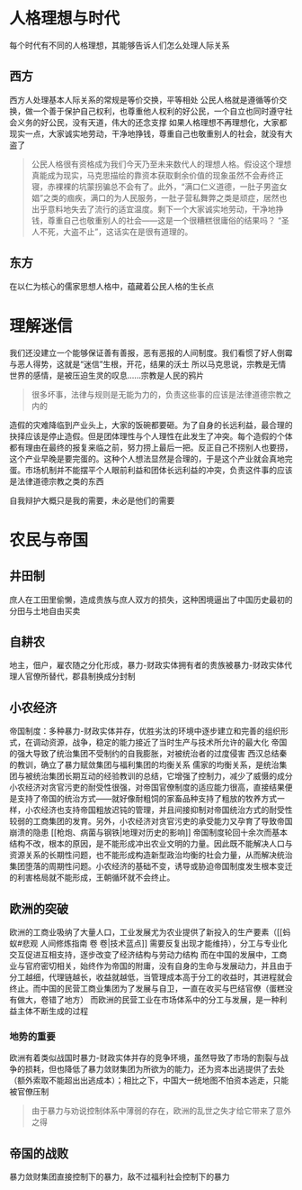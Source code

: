 # 人格理想与时代
每个时代有不同的人格理想，其能够告诉人们怎么处理人际关系
## 西方
西方人处理基本人际关系的常规是等价交换，平等相处
公民人格就是遵循等价交换，做一个善于保护自己权利，也尊重他人权利的好公民，一个自立也同时遵守社会义务的好公民，没有天道，伟大的还念支撑
如果人格理想不再理想化，大家都现实一点，大家诚实地劳动，干净地挣钱，尊重自己也敬重别人的社会，就没有大盗了
> 公民人格很有资格成为我们今天乃至未来数代人的理想人格。假设这个理想真能成为现实，马克思描绘的靠资本获取剩余价值的现象虽然不会寿终正寝，赤裸裸的坑蒙拐骗总不会有了。此外，“满口仁义道德，一肚子男盗女娼”之类的痼疾，满口的为人民服务，一肚子营私舞弊之类是顽症，居然也出乎意料地失去了流行的适宜温度。剩下一个大家诚实地劳动，干净地挣钱，尊重自己也敬重别人的社会——这是一个很糟糕很庸俗的结果吗？ “圣人不死，大盗不止”，这话实在是很有道理的。
## 东方
在以仁为核心的儒家思想人格中，蕴藏着公民人格的生长点
# 理解迷信
我们还没建立一个能够保证善有善报，恶有恶报的人间制度。我们看惯了好人倒霉与恶人得势，这就是“迷信”生根，开花，结果的沃土
所以马克思说，宗教是无情世界的感情，是被压迫生灵的叹息......宗教是人民的鸦片
> 很多坏事，法律与规则是无能为力的，负责这些事的应该是法律道德宗教之内的

造假的灾难降临到产业头上，大家的饭碗都要砸。为了自身的长远利益，最合理的抉择应该是停止造假。但是团体理性与个人理性在此发生了冲突。每个造假的个体都有理由在最终的报复来临之前，努力捞上最后一把。反正自己不捞别人也要捞，这个产业早晚是要完蛋的。这种个人想法显然是合理的，于是这个产业就会真地完蛋。市场机制并不能摆平个人眼前利益和团体长远利益的冲突，负责这件事的应该是法律道德宗教之类的东西

自我辩护大概只是我的需要，未必是他们的需要

# 农民与帝国

## 井田制
庶人在工田里偷懒，造成贵族与庶人双方的损失，这种困境逼出了中国历史最初的分田与土地自由买卖
## 自耕农
地主，佃户，雇农随之分化形成，暴力-财政实体拥有者的贵族被暴力-财政实体代理人官僚所替代，郡县制换成分封制
## 小农经济
帝国制度：多种暴力-财政实体并存，优胜劣汰的环境中逐步建立和完善的组织形式，在调动资源，战争，稳定的能力接近了当时生产与技术所允许的最大化
帝国的强大导致了统治集团不受制约的自我膨胀，对被统治者的过度侵害
西汉总结秦的教训，确立了暴力赋敛集团与福利集团的均衡关系
儒家的均衡关系，是统治集团与被统治集团长期互动的经验教训的总结，它增强了控制力，减少了威慑的成分
小农经济对贪官污吏的耐受性很强，对帝国官僚制度的适应能力很高，直接结果便是支持了帝国的统治方式——就好像耐粗饲的家畜品种支持了粗放的牧养方式一样，小农经济也支持帝国粗放迟钝的管理，并且间接抑制对帝国统治方式的耐受性较弱的工商集团的发育。另外，小农经济对贪官污吏的承受能力又孕育了导致帝国崩溃的隐患 [[枪炮、病菌与钢铁|地理对历史的影响]]
帝国制度轮回十余次而基本结构不改，根本的原因，是不能形成冲出农业文明的力量。因此既不能解决人口与资源关系的长期性问题，也不能形成构造新型政治均衡的社会力量，从而解决统治集团堕落的周期性问题。小农经济的基础不变，诱导或胁迫帝国制度发生根本变迁的利害格局就不能形成，王朝循环就不会终止。
## 欧洲的突破
欧洲的工商业吸纳了大量人口，工业发展尤为农业提供了新投入的生产要素（[[蚂蚁#悲观 人间修炼指南 卷 卷|技术蓝点]]  需要反复出现才能维持），分工与专业化交互促进互相支持，逐步改变了经济结构与劳动力结构
而在中国的发展中，工商业与官府密切相关，始终作为帝国的附庸，没有自身的生命与发展动力，并且由于分工越细，代理链越长，收益就越低，当管理成本高于分工的收益时，其进程就会终止。而中国的民营工商业集团为了发展与自卫，一直在收买与巴结官僚（蛋糕没有做大，卷错了地方）
而欧洲的民营工业在市场体系中的分工与发展，是一种利益主体不断生成的过程
### 地势的重要
欧洲有着类似战国时暴力-财政实体并存的竞争环境，虽然导致了市场的割裂与战争的损耗，但也降低了暴力敛财集团为所欲为的能力，还为资本出逃提供了去处（额外索取不能超出出逃成本）；相比之下，中国大一统地图不怕资本逃走，只能被官僚压制
> 由于暴力与劝说控制体系中薄弱的存在，欧洲的乱世之失才给它带来了意外之得

## 帝国的战败
暴力敛财集团直接控制下的暴力，敌不过福利社会控制下的暴力